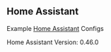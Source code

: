 ## Home Assistant

Example [Home Assistant](https://home-assistant.io/) Configs

Home Assistant Version: 0.46.0
